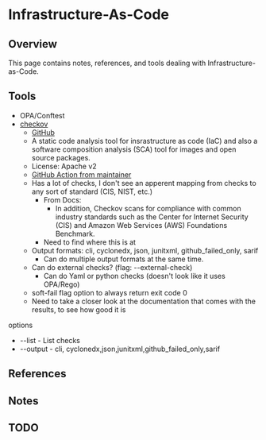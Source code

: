 # Infrastructure-As-Code

## Overview

This page contains notes, references, and tools dealing with Infrastructure-as-Code.

## Tools

- OPA/Conftest
- [checkov](https://www.checkov.io/)
  - [GitHub](https://github.com/bridgecrewio/checkov/)
  - A static code analysis tool for insrastructure as code (IaC) and also a software composition analysis (SCA) tool for images and open source packages.
  - License: Apache v2
  - [GitHub Action from maintainer](https://github.com/marketplace/actions/checkov-github-action)
  - Has a lot of checks, I don't see an apperent mapping from checks to any sort of standard (CIS, NIST, etc.)
    - From Docs:
      - In addition, Checkov scans for compliance with common industry standards such as the Center for Internet Security (CIS) and Amazon Web Services (AWS) Foundations Benchmark.
    - Need to find where this is at
  - Output formats: cli, cyclonedx, json, junitxml, github_failed_only, sarif
    - Can do multiple output formats at the same time.
  - Can do external checks? (flag: --external-check)
    - Can do Yaml or python checks (doesn't look like it uses OPA/Rego)
  - soft-fail flag option to always return exit code 0
  - Need to take a closer look at the documentation that comes with the results, to see how good it is

options
- --list - List checks
- --output - cli, cyclonedx,json,junitxml,github_failed_only,sarif


## References

## Notes

## TODO
